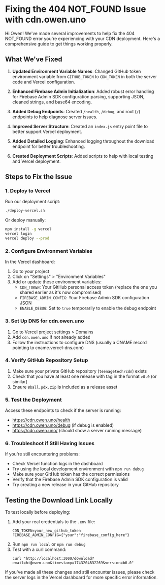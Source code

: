 # Fixing the 404 NOT_FOUND Issue with cdn.owen.uno

Hi Owen! We've made several improvements to help fix the 404 NOT_FOUND error you're experiencing with your CDN deployment. Here's a comprehensive guide to get things working properly.

## What We've Fixed

1. **Updated Environment Variable Names**: Changed GitHub token environment variable from `GITHUB_TOKEN` to `CDN_TOKEN` in both the server code and Vercel configuration.

2. **Enhanced Firebase Admin Initialization**: Added robust error handling for Firebase Admin SDK configuration parsing, supporting JSON, cleaned strings, and base64 encoding.

3. **Added Debug Endpoints**: Created `/health`, `/debug`, and root (`/`) endpoints to help diagnose server issues.

4. **Improved Server Structure**: Created an `index.js` entry point file to better support Vercel deployment.

5. **Added Detailed Logging**: Enhanced logging throughout the download endpoint for better troubleshooting.

6. **Created Deployment Scripts**: Added scripts to help with local testing and Vercel deployment.

## Steps to Fix the Issue

### 1. Deploy to Vercel

Run our deployment script:
```bash
./deploy-vercel.sh
```

Or deploy manually:
```bash
npm install -g vercel
vercel login
vercel deploy --prod
```

### 2. Configure Environment Variables

In the Vercel dashboard:
1. Go to your project
2. Click on "Settings" > "Environment Variables"
3. Add or update these environment variables:
   - `CDN_TOKEN`: Your GitHub personal access token (replace the one you shared earlier as it's now compromised)
   - `FIREBASE_ADMIN_CONFIG`: Your Firebase Admin SDK configuration JSON
   - `ENABLE_DEBUG`: Set to `true` temporarily to enable the debug endpoint

### 3. Set Up DNS for cdn.owen.uno

1. Go to Vercel project settings > Domains
2. Add `cdn.owen.uno` if not already added
3. Follow the instructions to configure DNS (usually a CNAME record pointing to cname.vercel-dns.com)

### 4. Verify GitHub Repository Setup

1. Make sure your private GitHub repository (`teenagetech/cdn`) exists
2. Check that you have at least one release with tag in the format `v0.0` (or similar)
3. Ensure `8ball.pdx.zip` is included as a release asset

### 5. Test the Deployment

Access these endpoints to check if the server is running:
- https://cdn.owen.uno/health
- https://cdn.owen.uno/debug (if debug is enabled)
- https://cdn.owen.uno/ (should show a server running message)

### 6. Troubleshoot if Still Having Issues

If you're still encountering problems:
- Check Vercel function logs in the dashboard
- Try using the local development environment with `npm run debug`
- Make sure your GitHub token has the correct permissions
- Verify that the Firebase Admin SDK configuration is valid
- Try creating a new release in your GitHub repository

## Testing the Download Link Locally

To test locally before deploying:
1. Add your real credentials to the `.env` file:
   ```
   CDN_TOKEN=your_new_github_token
   FIREBASE_ADMIN_CONFIG={"your":"firebase_config_here"}
   ```
2. Run `npm run local` or `npm run debug`
3. Test with a curl command:
   ```
   curl "http://localhost:3000/download?email=hi@owen.uno&timestamp=1743204832269&version=b0.0"
   ```

If you've made all these changes and still encounter issues, please check the server logs in the Vercel dashboard for more specific error information. 